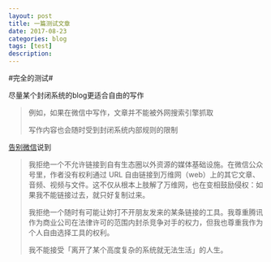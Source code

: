 ```yaml
---
layout: post
title: 一篇测试文章
date: 2017-08-23
categories: blog
tags: [test]
description:
---
```


#完全的测试#

尽量某个封闭系统的blog更适合自由的写作

>例如，如果在微信中写作，文章并不能被外网搜索引擎抓取
>
>写作内容也会随时受到封闭系统内部规则的限制

[告别微信](https://blog.yitianshijie.net/2016/02/21/byebye-wechat/)说到

>我拒绝一个不允许链接到自有生态圈以外资源的媒体基础设施。在微信公众号里，作者没有权利通过 URL 自由链接到万维网（web）上的其它文章、音频、视频与文件。这不仅从根本上肢解了万维网，也在变相鼓励侵权：如果我不能链接过去，就只好复制过来。
>
>我拒绝一个随时有可能让妳打不开朋友发来的某条链接的工具。我尊重腾讯作为商业公司在法律许可的范围内封杀竞争对手的权力，但我也尊重我作为个人自由选择工具的权利。
>
>我不能接受「离开了某个高度复杂的系统就无法生活」的人生。
